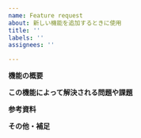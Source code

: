 ```yaml
---
name: Feature request
about: 新しい機能を追加するときに使用
title: ''
labels: ''
assignees: ''

---
```


**機能の概要**

**この機能によって解決される問題や課題**

**参考資料**

**その他・補足**
